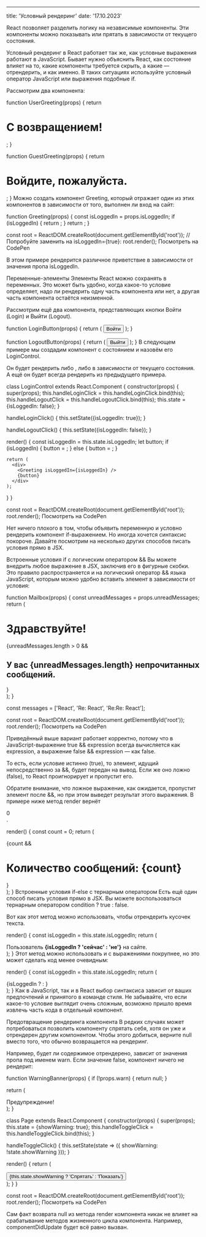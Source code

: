 ---
title: 'Условный рендеринг'
date: '17.10.2023'


React позволяет разделить логику на независимые компоненты. Эти компоненты можно показывать или прятать в зависимости от текущего состояния.

Условный рендеринг в React работает так же, как условные выражения работают в JavaScript. Бывает нужно объяснить React, как состояние влияет на то, какие компоненты требуется скрыть, а какие — отрендерить, и как именно. В таких ситуациях используйте условный оператор JavaScript или выражения подобные if.

Рассмотрим два компонента:

function UserGreeting(props) {
  return <h1>С возвращением!</h1>;
}

function GuestGreeting(props) {
  return <h1>Войдите, пожалуйста.</h1>;
}
Можно создать компонент Greeting, который отражает один из этих компонентов в зависимости от того, выполнен ли вход на сайт:

function Greeting(props) {
  const isLoggedIn = props.isLoggedIn;
  if (isLoggedIn) {
    return <UserGreeting />;
  }
  return <GuestGreeting />;
}

const root = ReactDOM.createRoot(document.getElementById('root')); 
// Попробуйте заменить на isLoggedIn={true}:
root.render(<Greeting isLoggedIn={false} />);
Посмотреть на CodePen

В этом примере рендерится различное приветствие в зависимости от значения пропа isLoggedIn.

Переменные-элементы
Элементы React можно сохранять в переменных. Это может быть удобно, когда какое-то условие определяет, надо ли рендерить одну часть компонента или нет, а другая часть компонента остаётся неизменной.

Рассмотрим ещё два компонента, представляющих кнопки Войти (Login) и Выйти (Logout).

function LoginButton(props) {
  return (
    <button onClick={props.onClick}>
      Войти
    </button>
  );
}

function LogoutButton(props) {
  return (
    <button onClick={props.onClick}>
      Выйти
    </button>
  );
}
В следующем примере мы создадим компонент с состоянием и назовём его LoginControl.

Он будет рендерить либо <LoginButton />, либо <LogoutButton /> в зависимости от текущего состояния. А ещё он будет всегда рендерить <Greeting /> из предыдущего примера.

class LoginControl extends React.Component {
  constructor(props) {
    super(props);
    this.handleLoginClick = this.handleLoginClick.bind(this);
    this.handleLogoutClick = this.handleLogoutClick.bind(this);
    this.state = {isLoggedIn: false};
  }

  handleLoginClick() {
    this.setState({isLoggedIn: true});
  }

  handleLogoutClick() {
    this.setState({isLoggedIn: false});
  }

  render() {
    const isLoggedIn = this.state.isLoggedIn;
    let button;
    if (isLoggedIn) {
      button = <LogoutButton onClick={this.handleLogoutClick} />;
    } else {
      button = <LoginButton onClick={this.handleLoginClick} />;
    }

    return (
      <div>
        <Greeting isLoggedIn={isLoggedIn} />
        {button}
      </div>
    );
  }
}

const root = ReactDOM.createRoot(document.getElementById('root')); 
root.render(<LoginControl />);
Посмотреть на CodePen

Нет ничего плохого в том, чтобы объявить переменную и условно рендерить компонент if-выражением. Но иногда хочется синтаксис покороче. Давайте посмотрим на несколько других способов писать условия прямо в JSX.

Встроенные условия if с логическим оператором &&
Вы можете внедрить любое выражение в JSX, заключив его в фигурные скобки. Это правило распространяется и на логический оператор && языка JavaScript, которым можно удобно вставить элемент в зависимости от условия:

function Mailbox(props) {
  const unreadMessages = props.unreadMessages;
  return (
    <div>
      <h1>Здравствуйте!</h1>
      {unreadMessages.length > 0 &&
        <h2>
          У вас {unreadMessages.length} непрочитанных сообщений.
        </h2>
      }
    </div>
  );
}

const messages = ['React', 'Re: React', 'Re:Re: React'];

const root = ReactDOM.createRoot(document.getElementById('root')); 
root.render(<Mailbox unreadMessages={messages} />);
Посмотреть на CodePen

Приведённый выше вариант работает корректно, потому что в JavaScript-выражение true && expression всегда вычисляется как expression, а выражение false && expression — как false.

То есть, если условие истинно (true), то элемент, идущий непосредственно за &&, будет передан на вывод. Если же оно ложно (false), то React проигнорирует и пропустит его.

Обратите внимание, что ложное выражение, как ожидается, пропустит элемент после &&, но при этом выведет результат этого выражения. В примере ниже метод render вернёт <div>0</div>.

render() {
  const count = 0;
  return (
    <div>
      {count && <h1>Количество сообщений: {count}</h1>}
    </div>
  );
}
Встроенные условия if-else с тернарным оператором
Есть ещё один способ писать условия прямо в JSX. Вы можете воспользоваться тернарным оператором condition ? true : false.

Вот как этот метод можно использовать, чтобы отрендерить кусочек текста.

render() {
  const isLoggedIn = this.state.isLoggedIn;
  return (
    <div>
      Пользователь <b>{isLoggedIn ? 'сейчас' : 'не'}</b> на сайте.
    </div>
  );
}
Этот метод можно использовать и с выражениями покрупнее, но это может сделать код менее очевидным:

render() {
  const isLoggedIn = this.state.isLoggedIn;
  return (
    <div>
      {isLoggedIn
        ? <LogoutButton onClick={this.handleLogoutClick} />
        : <LoginButton onClick={this.handleLoginClick} />
      }
    </div>
  );
}
Как в JavaScript, так и в React выбор синтаксиса зависит от ваших предпочтений и принятого в команде стиля. Не забывайте, что если какое-то условие выглядит очень сложным, возможно пришло время извлечь часть кода в отдельный компонент.

Предотвращение рендеринга компонента
В редких случаях может потребоваться позволить компоненту спрятать себя, хотя он уже и отрендерен другим компонентом. Чтобы этого добиться, верните null вместо того, что обычно возвращается на рендеринг.

Например, будет ли содержимое <WarningBanner /> отрендерено, зависит от значения пропа под именем warn. Если значение false, компонент ничего не рендерит:

function WarningBanner(props) {
  if (!props.warn) {
    return null;
  }

  return (
    <div className="warning">
      Предупреждение!
    </div>
  );
}

class Page extends React.Component {
  constructor(props) {
    super(props);
    this.state = {showWarning: true};
    this.handleToggleClick = this.handleToggleClick.bind(this);
  }

  handleToggleClick() {
    this.setState(state => ({
      showWarning: !state.showWarning
    }));
  }

  render() {
    return (
      <div>
        <WarningBanner warn={this.state.showWarning} />
        <button onClick={this.handleToggleClick}>
          {this.state.showWarning ? 'Спрятать' : 'Показать'}
        </button>
      </div>
    );
  }
}

const root = ReactDOM.createRoot(document.getElementById('root')); 
root.render(<Page />);
Посмотреть на CodePen

Сам факт возврата null из метода render компонента никак не влияет на срабатывание методов жизненного цикла компонента. Например, componentDidUpdate будет всё равно вызван.



